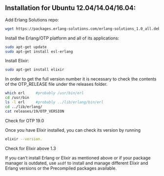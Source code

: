 ## Installation for Ubuntu 12.04/14.04/16.04:

Add Erlang Solutions repo:
```bash
wget https://packages.erlang-solutions.com/erlang-solutions_1.0_all.deb && sudo dpkg -i erlang-solutions_1.0_all.deb
```
Install the Erlang/OTP platform and all of its applications:
```bash
sudo apt-get update
sudo apt-get install esl-erlang
```
Install Elixir:
```bash
sudo apt-get install elixir
```

In order to get the full version number it is necessary to check the contents of the OTP_RELEASE file under the releases folder.
```bash
which erl     #probably /usr/bin/erl
cd /usr/bin
ls -l erl     #probably ../lib/erlang/bin/erl
cd ../lib/erlang/
cat releases/19/OTP_VERSION
```
Check for OTP 19.0   

Once you have Elixir installed, you can check its version by running
```bash
elixir --version.
```
Check for Elixir above 1.3   

If you can’t install Erlang or Elixir as mentioned above or if your package manager is outdated, use `asdf` to install and manage different Elixir and Erlang versions or the Precompiled packages available.
